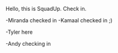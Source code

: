 Hello, this is SquadUp. Check in.

-Miranda checked in
-Kamaal checked in ;)

-Tyler here


-Andy checking in

